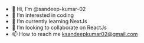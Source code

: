 - 👋 Hi, I’m @sandeep-kumar-02
- 👀 I’m interested in coding
- 🌱 I’m currently learning NextJs
- 💞️ I’m looking to collaborate on ReactJs
- 📫 How to reach me ksandeepkumar02@gmail.com

<!---
sandeep-kumar-02/sandeep-kumar-02 is a ✨ special ✨ repository because its `README.md` (this file) appears on your GitHub profile.
You can click the Preview link to take a look at your changes.
--->
